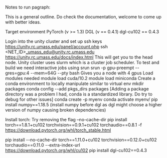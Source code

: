 Notes to run pagraph:

This is a general outline. Do check the documentation, welcome to come up with better ideas.

Target environment 
PyTorch (v >= 1.3)
DGL (v == 0.4.1)
dgl-cu102 == 0.4.3

Login into the unity cluster and set up ssh keys
https://unity.rc.umass.edu/panel/account.php 
ssh <NET_ID>_umass_edu@unity.rc.umass.edu
https://unity.rc.umass.edu/docs/index.html
This will get you to the head node.
Unity cluster uses slurm which is a cluster job scheduler.
To test and build we need interactive jobs using srun
srun -p gpu-preempt --gres=gpu:4 --mem=64G --pty bash
Gives you a node with 4 gpus
Load modules needed
module load cuda/10.2
module load miniconda
Create a conda environment to locally manipulate similar to virtual env
mkdir packages
conda config --add  pkgs_dirs packages
[Adding a package directory was a problem I had, conda is a standardized library. Do try to debug for other issues]
conda create -p myenv
conda activate myenv/
pip install numpy==1.18.5 (install numpy before dgl as dgl might choose a higher version of numpy causing broken dependencies)

Install torch:
Try removing the flag –no-cache-dir 
pip install torch==1.8.1+cu102 torchvision==0.9.1+cu102 torchaudio==0.8.1 -f https://download.pytorch.org/whl/torch_stable.html

pip install --no-cache-dir torch==1.11.0+cu102 torchvision==0.12.0+cu102 torchaudio==0.11.0 --extra-index-url https://download.pytorch.org/whl/cu102
pip install dgl-cu102==0.4.3

